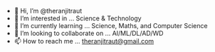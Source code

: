 - 👋 Hi, I’m @theranjitraut
- 👀 I’m interested in ... Science & Technology 
- 🌱 I’m currently learning ... Science, Maths, and Computer Science
- 💞️ I’m looking to collaborate on ... AI/ML/DL/AD/WD
- 📫 How to reach me ... theranjitraut@gmail.com

<!---
rautranjit/rautranjit is a ✨ special ✨ repository because its `README.md` (this file) appears on your GitHub profile.
You can click the Preview link to take a look at your changes.
--->
